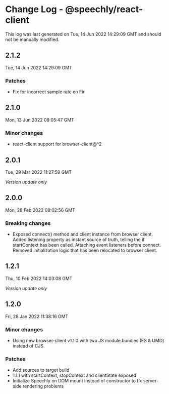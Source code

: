 # Change Log - @speechly/react-client

This log was last generated on Tue, 14 Jun 2022 14:29:09 GMT and should not be manually modified.

## 2.1.2
Tue, 14 Jun 2022 14:29:09 GMT

### Patches

- Fix for incorrect sample rate on Fir

## 2.1.0
Mon, 13 Jun 2022 08:05:47 GMT

### Minor changes

- react-client support for browser-client@^2

## 2.0.1
Tue, 29 Mar 2022 11:27:59 GMT

_Version update only_

## 2.0.0
Mon, 28 Feb 2022 08:02:56 GMT

### Breaking changes

- Exposed connect() method and client instance from browser client. Added listening property as instant source of truth, telling the if startContext has been called. Attaching event listeners before connect. Removed initialization logic that has been relocated to browser client.

## 1.2.1
Thu, 10 Feb 2022 14:03:08 GMT

_Version update only_

## 1.2.0
Fri, 28 Jan 2022 11:38:16 GMT

### Minor changes

- Using new browser-client v1.1.0 with two JS module bundles (ES & UMD) instead of CJS.

### Patches

- Add sources to target build
- 1.1.1 with startContext, stopContext and clientState exposed
- Initialize Speechly on DOM mount instead of constructor to fix server-side rendering problems

